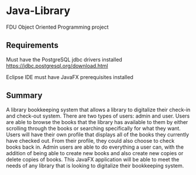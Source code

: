 # Java-Library
FDU Object Oriented Programming project

## Requirements
Must have the PostgreSQL jdbc drivers installed
https://jdbc.postgresql.org/download.html

Eclipse IDE must have JavaFX prerequisites installed

## Summary
A library bookkeeping system that allows a library to digitalize their check-in and check-out system. There are two types of users: admin and user. Users are able to browse the books that the library has available to them by either scrolling through the books or searching specifically for what they want. Users will have their own profile that displays all of the books they currently have checked out. From their profile, they could also choose to check books back in. Admin users are able to do everything a user can, with the addition of being able to create new books and also create new copies or delete copies of books. This JavaFX application will be able to meet the needs of any library that is looking to digitalize their bookkeeping system.
